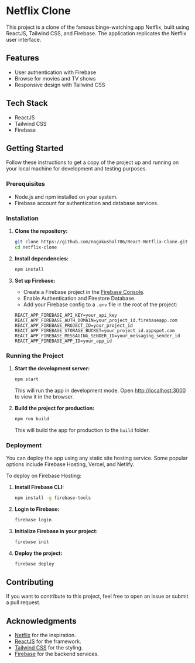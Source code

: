 # Netflix Clone

This project is a clone of the famous binge-watching app Netflix, built using ReactJS, Tailwind CSS, and Firebase. The application replicates the Netflix user interface.

## Features

- User authentication with Firebase
- Browse for movies and TV shows
- Responsive design with Tailwind CSS

## Tech Stack

- ReactJS
- Tailwind CSS
- Firebase

## Getting Started

Follow these instructions to get a copy of the project up and running on your local machine for development and testing purposes.

### Prerequisites

- Node.js and npm installed on your system.
- Firebase account for authentication and database services.

### Installation

1. **Clone the repository:**

    ```bash
    git clone https://github.com/nagakushal786/React-Netflix-Clone.git
    cd netflix-clone
    ```

2. **Install dependencies:**

    ```bash
    npm install
    ```

3. **Set up Firebase:**

    - Create a Firebase project in the [Firebase Console](https://console.firebase.google.com/).
    - Enable Authentication and Firestore Database.
    - Add your Firebase config to a `.env` file in the root of the project:

    ```env
    REACT_APP_FIREBASE_API_KEY=your_api_key
    REACT_APP_FIREBASE_AUTH_DOMAIN=your_project_id.firebaseapp.com
    REACT_APP_FIREBASE_PROJECT_ID=your_project_id
    REACT_APP_FIREBASE_STORAGE_BUCKET=your_project_id.appspot.com
    REACT_APP_FIREBASE_MESSAGING_SENDER_ID=your_messaging_sender_id
    REACT_APP_FIREBASE_APP_ID=your_app_id
    ```

### Running the Project

1. **Start the development server:**

    ```bash
    npm start
    ```

    This will run the app in development mode. Open [http://localhost:3000](http://localhost:3000) to view it in the browser.

2. **Build the project for production:**

    ```bash
    npm run build
    ```

    This will build the app for production to the `build` folder.

### Deployment

You can deploy the app using any static site hosting service. Some popular options include Firebase Hosting, Vercel, and Netlify.

To deploy on Firebase Hosting:

1. **Install Firebase CLI:**

    ```bash
    npm install -g firebase-tools
    ```

2. **Login to Firebase:**

    ```bash
    firebase login
    ```

3. **Initialize Firebase in your project:**

    ```bash
    firebase init
    ```

4. **Deploy the project:**

    ```bash
    firebase deploy
    ```

## Contributing

If you want to contribute to this project, feel free to open an issue or submit a pull request.

## Acknowledgments

- [Netflix](https://www.netflix.com) for the inspiration.
- [ReactJS](https://reactjs.org) for the framework.
- [Tailwind CSS](https://tailwindcss.com) for the styling.
- [Firebase](https://firebase.google.com) for the backend services.